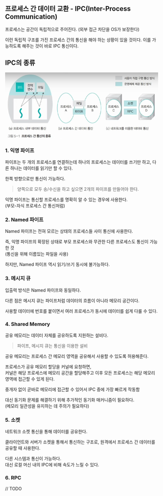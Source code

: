 ## 프로세스 간 데이터 교환 - IPC(Inter-Process Communication)

프로세스는 공간이 독립적으로 주어진다.
(외부 접근 차단을 OS가 보장한다)

이런 독립적 구조를 가진 프로세스 간의 통신을 해야 하는 상황이 있을 것이다.
이를 가능하도록 해주는 것이 바로 IPC 통신이다.

## IPC의 종류

<img src="../../../img/OS_25.png" width="500">

### 1. 익명 파이프

파이프는 두 개의 프로세스를 연결하는데 하나의 프로세스는 데이터를 쓰기만 하고, 다른 하나는 데이터를 읽기만 할 수 있다.

한쪽 방향으로만 통신이 가능하다.

> 양쪽으로 모두 송/수신을 하고 싶으면 2개의 파이프를 만들어야 한다.

익명 파이프는 통신할 프로세스를 명확히 알 수 있는 경우에 사용한다.  
(부모-자식 프로세스 간 통신처럼)

### 2. Named 파이프

Named 파이프는 전혀 모르는 상태의 프로세스들 사이 통신에 사용한다.

즉, 익명 파이프의 확장된 상태로 부모 프로세스와 무관한 다른 프로세스도 통신이 가능한 것  
(통신을 위해 이름있는 파일을 사용)

하지만, Named 파이프 역시 읽기/쓰기 동시에 불가능하다.

### 3. 메시지 큐

입출력 방식은 Named 파이프와 동일하다.

다른 점은 메시지 큐는 파이프처럼 데이터의 흐름이 아니라 메모리 공간이다.

사용할 데이터에 번호를 붙이면서 여러 프로세스가 동시에 데이터를 쉽게 다룰 수 있다.

### 4. Shared Memory
 
공유 메모리는 데이터 자체를 공유하도록 지원하는 설비다.

> 파이프, 메시지 큐는 통신을 이용한 설비

공유 메모리는 프로세스 간 메모리 영역을 공유해서 사용할 수 있도록 허용해준다.

프로세스가 공유 메모리 할당을 커널에 요청하면,  
커널은 해당 프로세스에 메모리 공간을 할당해주고 이후 모든 프로세스는 해당 메모리 영역에 접근할 수 있게 된다.

중개자 없이 곧바로 메모리에 접근할 수 있어서 IPC 중에 가장 빠르게 작동함

대신 동기화 문제를 해결하기 위해 추가적인 동기화 매커니즘이 필요하다.  
(메모리 일관성을 유지하는 데 주의가 필요하다)

### 5. 소켓

네트워크 소켓 통신을 통해 데이터를 공유한다.

클라이언트와 서버가 소켓을 통해서 통신하는 구조로, 원격에서 프로세스 간 데이터를 공유할 때 사용한다.

다른 시스템과 통신이 가능하다.  
대신 로컬 머신 내의 IPC에 비해 속도가 느릴 수 있다.

### 6. RPC

// TODO